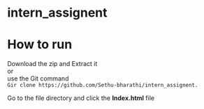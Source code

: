 # intern_assignent


# How to run
Download the zip and Extract it <br>
or<br>
use the Git command<br>
```Gir clone https://github.com/Sethu-bharathi/intern_assignent.```

Go to the file directory and click the <b>Index.html</b> file
